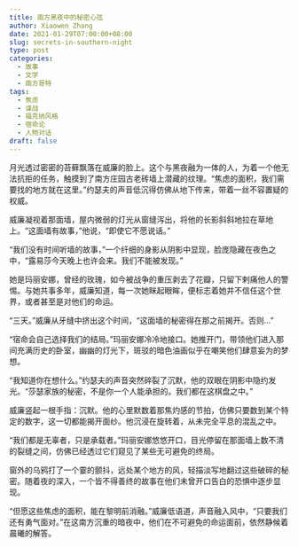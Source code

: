 ```yaml
---
title: 南方黑夜中的秘密心弦
author: Xiaowen Zhang
date: 2021-01-29T07:00:00+08:00
slug: secrets-in-southern-night
type: post
categories:
  - 故事
  - 文学
  - 南方哥特
tags:
  - 焦虑
  - 谍战
  - 福克纳风格
  - 宿命论
  - 人物对话
draft: false
---
```


月光透过密密的苔藓飘落在威廉的脸上。这个与黑夜融为一体的人，为着一个他无法抗拒的任务，触摸到了南方庄园古老砖墙上潜藏的纹理。“焦虑的面积，我们需要找的地方就在这里。”约瑟夫的声音低沉得仿佛从地下传来，带着一丝不容置疑的权威。

威廉凝视着那面墙，屋内微弱的灯光从窗缝泻出，将他的长影斜斜地拉在草地上。“这面墙有故事，”他说，“即使它不愿说话。”

“我们没有时间听墙的故事，”一个纤细的身影从阴影中显现，脸庞隐藏在夜色之中，“露易莎今天晚上也许会来。我们不能被发现。”

她是玛丽安娜，曾经的玫瑰，如今被战争的重压剥去了花瓣，只留下剌痛他人的警惕。与她共事多年，威廉知道，每一次她眯起眼眸，便标志着她并不信任这个世界，或者甚至是对他们的命运。

“三天。”威廉从牙缝中挤出这个时间，“这面墙的秘密得在那之前揭开。否则...”

“宿命会自己选择我们的结局。”玛丽安娜冷冷地接口。她推开门，带领他们进入那间充满历史的卧室，幽幽的灯光下，斑驳的暗色油画似乎在嘲笑他们肆意妄为的梦想。

“我知道你在想什么。”约瑟夫的声音突然碎裂了沉默，他的双眼在阴影中隐约发光。“莎瑟家族的秘密，不是你一个人能承担的。我们都在这棋盘之中。”

威廉竖起一根手指：沉默。他的心里默数着那焦灼感的节拍，仿佛只要数到某个特定的数字，这一切都能揭开面纱。他沉浸在旋转着，从未完全平息的混乱之中。

“我们都是无辜者，只是承载者。”玛丽安娜悠悠开口，目光停留在那面墙上数不清的裂缝之间，仿佛已经透过它们窥见了某些无可避免的终局。

窗外的乌鸦打了一个霎的颤抖，远处某个地方的风，轻描淡写地翻过这些破碎的秘密。随着夜的深入，一个皆不得善终的故事在他们未曾开口告白的恐惧中逐步显现。

“但愿这些焦虑的面积，能在黎明前消融。”威廉低语道，声音融入风中，“只要我们还有勇气面对。”在这南方沉重的暗夜中，他们在不可避免的命运面前，依然静候着晨曦的解答。